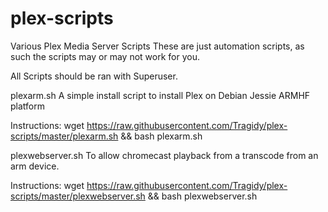 # plex-scripts
Various Plex Media Server Scripts
These are just automation scripts, as such the scripts may or may not work for you.

All Scripts should be ran with Superuser.

plexarm.sh
A simple install script to install Plex on Debian Jessie ARMHF platform

Instructions:
wget https://raw.githubusercontent.com/Tragidy/plex-scripts/master/plexarm.sh  && bash plexarm.sh

plexwebserver.sh
To allow chromecast playback from a transcode from an arm device.

Instructions:
wget https://raw.githubusercontent.com/Tragidy/plex-scripts/master/plexwebserver.sh  && bash plexwebserver.sh

